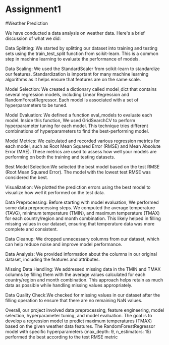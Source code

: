 # Assignment1
#Weather Prediction

We have conducted a data analysis on weather data. Here's a brief discussion of what we did:

Data Splitting: We started by splitting our dataset into training and testing sets using the train_test_split function from scikit-learn. This is a common step in machine learning to evaluate the performance of models.

Data Scaling: We used the StandardScaler from scikit-learn to standardize our features. Standardization is important for many machine learning algorithms as it helps ensure that features are on the same scale.

Model Selection: We created a dictionary called model_dict that contains several regression models, including Linear Regression and RandomForestRegressor. Each model is associated with a set of hyperparameters to be tuned.

Model Evaluation: We defined a function eval_models to evaluate each model. Inside this function, We used GridSearchCV to perform hyperparameter tuning for each model. This technique tries different combinations of hyperparameters to find the best-performing model.

Model Metrics: We calculated and recorded various regression metrics for each model, such as Root Mean Squared Error (RMSE) and Mean Absolute Error (MAE). These metrics are used to assess how well your models are performing on both the training and testing datasets.

Best Model Selection:We selected the best model based on the test RMSE (Root Mean Squared Error). The model with the lowest test RMSE was considered the best.

Visualization: We plotted the prediction errors using the best model to visualize how well it performed on the test data.

Data Preprocessing: Before starting with model evaluation, We performed some data preprocessing steps. We computed the average temperature (TAVG), minimum temperature (TMIN), and maximum temperature (TMAX) for each country/region and month combination. This likely helped in filling missing values in our dataset, ensuring that temperature data was more complete and consistent.

Data Cleanup: We dropped unnecessary columns from our dataset, which can help reduce noise and improve model performance.

Data Analysis: We provided information about the columns in our original dataset, including the features and attributes.

Missing Data Handling: We addressed missing data in the TMIN and TMAX columns by filling them with the average values calculated for each country/region and month combination. This approach helps retain as much data as possible while handling missing values appropriately.

Data Quality Check:We checked for missing values in our dataset after the filling operation to ensure that there are no remaining NaN values.

Overall, our project involved data preprocessing, feature engineering, model selection, hyperparameter tuning, and model evaluation. The goal is to develop a regression model to predict maximum temperatures (TMAX) based on the given weather data features. The RandomForestRegressor model with specific hyperparameters (max_depth: 9, n_estimators: 15) performed the best according to the test RMSE metric
